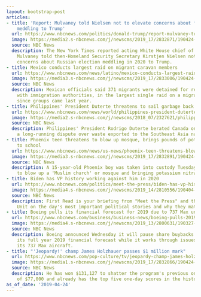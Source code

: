 ```yaml
---
layout: bootstrap-post
articles:
- title: 'Report: Mulvaney told Nielsen not to elevate concerns about future Russian
    meddling to Trump'
  url: https://www.nbcnews.com/politics/donald-trump/report-mulvaney-told-nielsen-not-elevate-concerns-about-future-russian-n997961
  image: https://media2.s-nbcnews.com/j/newscms/2019_17/2832871/190424-mick-mulvaney-cs-810a_59d802990ab0451aae15a6fcaa702558.nbcnews-fp-1200-630.jpg
  source: NBC News
  description: The New York Times reported acting White House chief of staff Mick
    Mulvaney told then-Homeland Security Secretary Kirstjen Nielsen not to elevate
    concerns about Russian election meddling in 2020 to Trump.
- title: Mexico conducts largest raid on migrant caravan members
  url: https://www.nbcnews.com/news/latino/mexico-conducts-largest-raid-migrant-caravan-members-n997976
  image: https://media3.s-nbcnews.com/j/newscms/2019_17/2833006/190424-mexico-migrants-raid-cs-907a_f8bb7e6ffee73de015e53a2474361e8c.nbcnews-fp-1200-630.jpg
  source: NBC News
  description: Mexican officials said 371 migrants were detained for refusing to register
    with immigration authorities, in the largest single raid on a migrant caravan
    since groups came last year.
- title: Philippines' President Duterte threatens to sail garbage back to Canada
  url: https://www.nbcnews.com/news/world/philippines-president-duterte-threatens-sail-garbage-back-canada-n997956
  image: https://media2.s-nbcnews.com/j/newscms/2018_07/2327621/philippines_duterte_foul_mouth_54652-jpg-6701c_21ae767bc6ecaa895c382bc07627372d.nbcnews-fp-1200-630.jpg
  source: NBC News
  description: Philippines' President Rodrigo Duterte berated Canada on Tuesday in
    a long-running dispute over waste exported to the Southeast Asia nation.
- title: Phoenix teen threatens to blow up mosque, brings pounds of potassium nitrate
    to school
  url: https://www.nbcnews.com/news/us-news/phoenix-teen-threatens-blow-mosque-brings-pounds-potassium-nitrate-school-n997931
  image: https://media3.s-nbcnews.com/j/newscms/2019_17/2832891/190424-pinnacle-high-school-phoenix-cs-821a_8f26c21cf2d6c743158aa5d5e80159f4.nbcnews-fp-1200-630.jpg
  source: NBC News
  description: A 15-year-old Phoenix boy was taken into custody Tuesday after threatening
    to blow up a 'Muslim church' or mosque and bringing potassium nitrate to school.
- title: Biden has VP history working against him in 2020
  url: https://www.nbcnews.com/politics/meet-the-press/biden-has-vp-history-working-against-him-2020-n997946
  image: https://media4.s-nbcnews.com/j/newscms/2019_14/2810556/190404-joe-biden-cs-339p_63995062bfd93dc4a3d0e3f31c36f029.nbcnews-fp-1200-630.jpg
  source: NBC News
  description: First Read is your briefing from "Meet the Press" and the NBC Political
    Unit on the day's most important political stories and why they matter.
- title: Boeing pulls its financial forecast for 2019 due to 737 Max uncertainty
  url: https://www.nbcnews.com/business/business-news/boeing-pulls-2019-guidance-pauses-share-buybacks-due-737-max-n997951
  image: https://media4.s-nbcnews.com/j/newscms/2019_13/2800631/190327-boeing-737-max-al-0927_9a9fc2a85adfd849890d125ca28b41ce.nbcnews-fp-1200-630.jpg
  source: NBC News
  description: Boeing announced Wednesday it will pause share buybacks and is withdrawing
    its full year 2019 financial forecast while it works through issues surrounding
    its 737 Max aircraft.
- title: "'Jeopardy!' champ James Holzhauer passes $1 million mark"
  url: https://www.nbcnews.com/pop-culture/tv/jeopardy-champ-james-holzhauer-passes-1-million-mark-n997941
  image: https://media1.s-nbcnews.com/j/newscms/2019_17/2832866/190424-jeopardy-james-holzhauer-million-cs-807a_c33d856b02fe7348b0205d2a2f0c7a72.nbcnews-fp-1200-630.jpg
  source: NBC News
  description: He has won $131,127 to shatter the program's previous one-day record
    of $77,000 and already has the top five one-day scores in the history of a game.
as_of_date: '2019-04-24'
---
```


